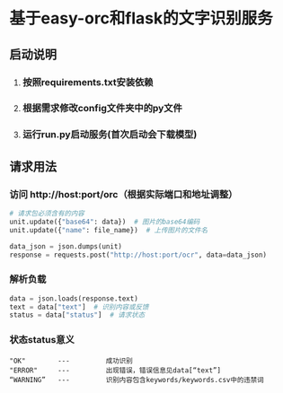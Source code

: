 # 基于easy-orc和flask的文字识别服务

## 启动说明
1. ### 按照requirements.txt安装依赖
2. ### 根据需求修改config文件夹中的py文件
3. ### 运行run.py启动服务(首次启动会下载模型)

## 请求用法
### 访问 http://host:port/orc（根据实际端口和地址调整）
```python
# 请求包必须含有的内容
unit.update({"base64": data})  # 图片的base64编码
unit.update({"name": file_name})  # 上传图片的文件名

data_json = json.dumps(unit)
response = requests.post("http://host:port/ocr", data=data_json)
```

### 解析负载
```python
data = json.loads(response.text)
text = data["text"]  # 识别内容或反馈
status = data["status"]  # 请求状态
```

### 状态status意义
```text
"OK"        ---         成功识别
"ERROR"     ---         出现错误，错误信息见data[“text”]
“WARNING”   ---         识别内容包含keywords/keywords.csv中的违禁词
```

